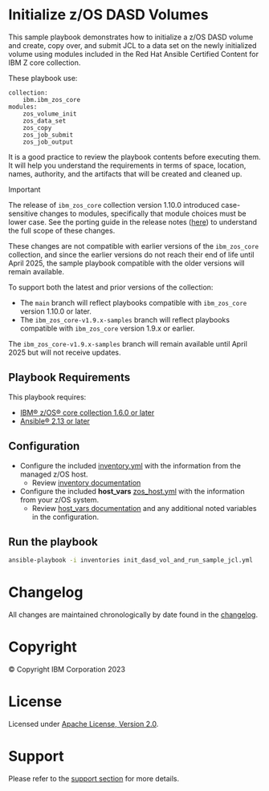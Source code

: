 # Initialize z/OS DASD Volumes

This sample playbook demonstrates how to initialize a z/OS DASD volume and
create, copy over, and submit JCL to a data set on the newly initialized volume
using modules included in the Red Hat Ansible Certified Content for IBM Z core 
collection.

These playbook use:

    collection:
        ibm.ibm_zos_core
    modules:
        zos_volume_init
        zos_data_set
        zos_copy
        zos_job_submit
        zos_job_output

It is a good practice to review the playbook contents before executing them.
It will help you understand the requirements in terms of space, location, names,
authority, and the artifacts that will be created and cleaned up.

> [!IMPORTANT]
> The release of `ibm_zos_core` collection version 1.10.0 introduced case-sensitive
> changes to modules, specifically that module choices must be lower case. See the porting
> guide in the release notes
> ([here](https://ibm.github.io/z_ansible_collections_doc/ibm_zos_core/docs/source/release_notes.html#porting-guide))
> to understand the full scope of these changes.
>
> These changes are not compatible with earlier versions of the `ibm_zos_core` collection, 
> and since the earlier versions do not reach their end of life until April 2025, 
> the sample playbook compatible with the older versions will remain available.
>
> To support both the latest and prior versions of the collection: 
> * The `main` branch will reflect playbooks compatible with `ibm_zos_core` version 1.10.0 or later.
> * The `ibm_zos_core-v1.9.x-samples` branch will reflect playbooks compatible with `ibm_zos_core` version 1.9.x or earlier.
> 
> The `ibm_zos_core-v1.9.x-samples` branch will remain available until April 2025 but will not receive updates.
>
>

## Playbook Requirements
This playbook requires:

- [IBM® z/OS® core collection 1.6.0 or later](https://galaxy.ansible.com/ibm/ibm_zos_core)
- [Ansible® 2.13 or later](https://docs.ansible.com/ansible/latest/installation_guide/intro_installation.html)

## Configuration
- Configure the included [inventory.yml](inventories/inventory.yml) with the
  information from the managed z/OS host.
  - Review [inventory documentation](../../../../docs/share/zos_core/configure_inventory.md)
- Configure the included **host_vars** [zos_host.yml](inventories/host_vars/zos_host.yml)
  with the information from your z/OS system.
  - Review [host_vars documentation](../../../../docs/share/zos_core/configure_host_vars.md)
    and any additional noted variables in the configuration.

## Run the playbook

```bash
ansible-playbook -i inventories init_dasd_vol_and_run_sample_jcl.yml
```

# Changelog
All changes are maintained chronologically by date found in the
[changelog](changelog.yml).

# Copyright
© Copyright IBM Corporation 2023

# License
Licensed under [Apache License,
Version 2.0](https://opensource.org/licenses/Apache-2.0).

# Support
Please refer to the [support section](../../../../README.md#support) for more
details.